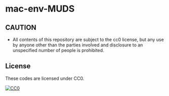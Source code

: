 # mac-env-MUDS

## CAUTION
- All contents of this repository are subject to the cc0 license, but any use by anyone other than the parties involved and disclosure to an unspecified number of people is prohibited.

## License

These codes are licensed under CC0.

[![CC0](http://i.creativecommons.org/p/zero/1.0/88x31.png "CC0")](http://creativecommons.org/publicdomain/zero/1.0/deed.ja)

